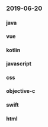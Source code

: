 ### 2019-06-20

#### java

#### vue

#### kotlin

#### javascript

#### css

#### objective-c

#### swift

#### html
